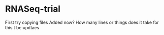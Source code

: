 # RNASeq-trial
First try copying files
Added now?
How many lines or things does it take for this t be updtaes 